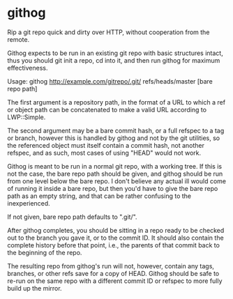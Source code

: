githog
======

Rip a git repo quick and dirty over HTTP, without cooperation from the remote.

Githog expects to be run in an existing git repo with basic structures intact,
thus you should git init a repo, cd into it, and then run githog for maximum effectiveness.

Usage: githog http://example.com/gitrepo/.git/ refs/heads/master [bare repo path]

The first argument is a repository path, in the format of a URL to which a ref or
object path can be concatenated to make a valid URL according to LWP::Simple.

The second argument may be a bare commit hash, or a full refspec to a tag or branch,
however this is handled by githog and not by the git utilities, so the referenced object
must itself contain a commit hash, not another refspec, and as such, most cases of using
"HEAD" would not work.

Githog is meant to be run in a normal git repo, with a working tree. If this is not
the case, the bare repo path should be given, and githog should be run from one level
below the bare repo. I don't believe any actual ill would come of running it inside
a bare repo, but then you'd have to give the bare repo path as an empty string, and
that can be rather confusing to the inexperienced.

If not given, bare repo path defaults to ".git/".

After githog completes, you should be sitting in a repo ready to be checked out to
the branch you gave it, or to the commit ID. It should also contain the complete history
before that point, i.e., the parents of that commit back to the beginning of the repo.

The resulting repo from githog's run will not, however, contain any tags, branches, or
other refs save for a copy of HEAD. Githog should be safe to re-run on the same repo with a
different commit ID or refspec to more fully build up the mirror.
